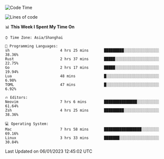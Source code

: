 <!--START_SECTION:waka-->
![Code Time](http://img.shields.io/badge/Code%20Time-1%2C105%20hrs%205%20mins-blue)

![Lines of code](https://img.shields.io/badge/From%20Hello%20World%20I%27ve%20Written-24%20Thousand%20lines%20of%20code-blue)

📊 **This Week I Spent My Time On** 

```text
⌚︎ Time Zone: Asia/Shanghai

💬 Programming Languages: 
sh                       4 hrs 25 mins       █████████░░░░░░░░░░░░░░░░   38.36% 
Rust                     2 hrs 37 mins       █████░░░░░░░░░░░░░░░░░░░░   22.75% 
Go                       2 hrs 17 mins       █████░░░░░░░░░░░░░░░░░░░░   19.94% 
Lua                      48 mins             █░░░░░░░░░░░░░░░░░░░░░░░░   6.98% 
TOML                     47 mins             █░░░░░░░░░░░░░░░░░░░░░░░░   6.92%

🔥 Editors: 
Neovim                   7 hrs 6 mins        ███████████████░░░░░░░░░░   61.64% 
Zsh                      4 hrs 25 mins       █████████░░░░░░░░░░░░░░░░   38.36%

💻 Operating System: 
Mac                      7 hrs 58 mins       █████████████████░░░░░░░░   69.16% 
Linux                    3 hrs 33 mins       ███████░░░░░░░░░░░░░░░░░░   30.84%

```


 Last Updated on 06/01/2023 12:45:02 UTC
<!--END_SECTION:waka-->
